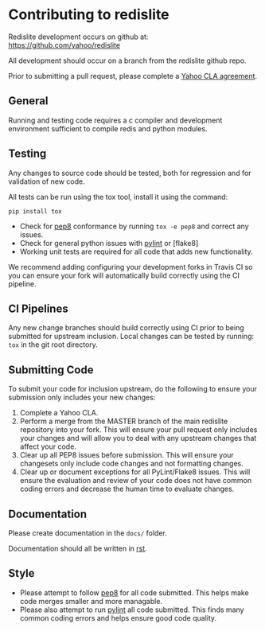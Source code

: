 Contributing to redislite
=========================
Redislite development occurs on github at:
https://github.com/yahoo/redislite

All development should occur on a branch from the redislite github repo.

Prior to submitting a pull request, please complete a <a href="https://yahoocla.herokuapp.com/">Yahoo CLA agreement</a>.

General
-------
Running and testing code requires a c compiler and development environment
sufficient to compile redis and python modules.

Testing
-------
Any changes to source code should be tested, both for regression and for
validation of new code.

All tests can be run using the tox tool, install it using the command:

    pip install tox


* Check for [pep8] conformance by running `tox -e pep8` and correct any issues.
* Check for general python issues with [pylint] or [flake8]
* Working unit tests are required for all code that adds new functionality.

We recommend adding configuring your development forks in Travis CI so you can
ensure your fork will automatically build correctly using the CI pipeline.

CI Pipelines
------------
Any new change branches should build correctly using CI prior to being
submitted for upstream inclusion.  Local changes can be tested by running: `tox`
in the git root directory.

Submitting Code
---------------
To submit your code for inclusion upstream, do the following to ensure your
submission only includes your new changes:

1.  Complete a Yahoo CLA.
2.  Perform a merge from the MASTER branch of the main redislite repository
    into your fork.  This will ensure your pull request only includes your
    changes and will allow you to deal with any upstream changes that affect
    your code.
3.  Clear up all PEP8 issues before submission.  This will ensure your
    changesets only include code changes and not formatting changes.
4.  Clear up or document exceptions for all PyLint/Flake8 issues.  This will
    ensure the evaluation and review of your code does not have common coding
    errors and decrease the human time to evaluate changes.

## Documentation

Please create documentation in the ``docs/`` folder.

Documentation should all be written in [rst].

## Style

* Please attempt to follow [pep8] for all code submitted.  This helps make
code merges smaller and more managable.
* Please also attempt to run [pylint] all code submitted.  This finds many
common coding errors and helps ensure good code quality.

[pep8]: http://www.python.org/dev/peps/pep-0008/
[pylint]: http://pypi.python.org/pypi/pylint
[markdown]: http://daringfireball.net/projects/markdown/
[rst]: http://docutils.sourceforge.net/docs/user/rst/quickstart.html
